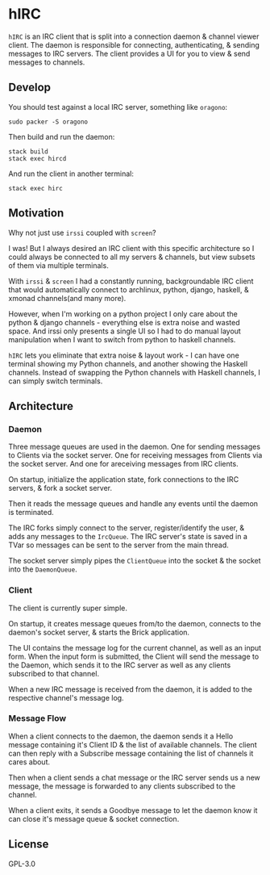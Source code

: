 # hIRC

`hIRC` is an IRC client that is split into a connection daemon & channel viewer
client. The daemon is responsible for connecting, authenticating, & sending
messages to IRC servers. The client provides a UI for you to view & send
messages to channels.

## Develop

You should test against a local IRC server, something like `oragono`:

    sudo packer -S oragono

Then build and run the daemon:

    stack build
    stack exec hircd

And run the client in another terminal:

    stack exec hirc


## Motivation

Why not just use `irssi` coupled with `screen`?

I was! But I always desired an IRC client with this specific architecture so I
could always be connected to all my servers & channels, but view subsets of
them via multiple terminals.

With `irssi` & `screen` I had a constantly running, backgroundable IRC client
that would automatically connect to archlinux, python, django, haskell, &
xmonad channels(and many more).

However, when I'm working on a python project I only care about the python &
django channels - everything else is extra noise and wasted space. And irssi
only presents a single UI so I had to do manual layout manipulation when I want
to switch from python to haskell channels.

`hIRC` lets you eliminate that extra noise & layout work - I can have one
terminal showing my Python channels, and another showing the Haskell channels.
Instead of swapping the Python channels with Haskell channels, I can simply
switch terminals.


## Architecture

### Daemon

Three message queues are used in the daemon. One for sending messages to
Clients via the socket server. One for receiving messages from Clients via the
socket server. And one for areceiving messages from IRC clients.

On startup, initialize the application state, fork connections to the IRC
servers, & fork a socket server.

Then it reads the message queues and handle any events until the daemon is
terminated.

The IRC forks simply connect to the server, register/identify the user, & adds
any messages to the `IrcQueue`. The IRC server's state is saved in a TVar so
messages can be sent to the server from the main thread.

The socket server simply pipes the `ClientQueue` into the socket & the socket
into the `DaemonQueue`.


### Client

The client is currently super simple.

On startup, it creates message queues from/to the daemon, connects to the
daemon's socket server, & starts the Brick application.

The UI contains the message log for the current channel, as well as an input
form. When the input form is submitted, the Client will send the message to the
Daemon, which sends it to the IRC server as well as any clients subscribed to
that channel.

When a new IRC message is received from the daemon, it is added to the
respective channel's message log.


### Message Flow

When a client connects to the daemon, the daemon sends it a Hello message
containing it's Client ID & the list of available channels. The client can then
reply with a Subscribe message containing the list of channels it cares about.

Then when a client sends a chat message or the IRC server sends us a new
message, the message is forwarded to any clients subscribed to the channel.

When a client exits, it sends a Goodbye message to let the daemon know it can
close it's message queue & socket connection.


## License

GPL-3.0
